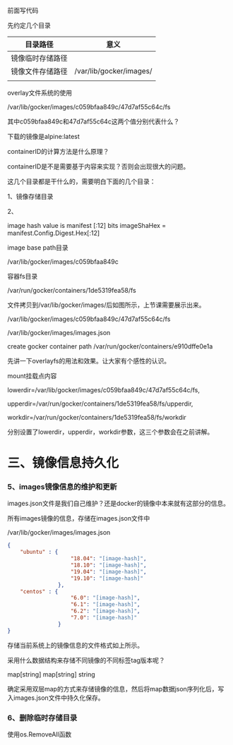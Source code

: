 前面写代码

先约定几个目录

| 目录路径         | 意义                    |
| ---------------- | ----------------------- |
| 镜像临时存储路径 |                         |
| 镜像文件存储路径 | /var/lib/gocker/images/ |
|                  |                         |



overlay文件系统的使用



/var/lib/gocker/images/c059bfaa849c/47d7af55c64c/fs

其中c059bfaa849c和47d7af55c64c这两个值分别代表什么？



下载的镜像是alpine:latest

containerID的计算方法是什么原理？

containerID是不是需要基于内容来实现？否则会出现很大的问题。



这几个目录都是干什么的，需要明白下面的几个目录：

1、镜像存储目录

2、



image hash value is manifest [:12] bits
imageShaHex = manifest.Config.Digest.Hex[:12]



image base path目录

/var/lib/gocker/images/c059bfaa849c



容器fs目录

/var/run/gocker/containers/1de5319fea58/fs



文件拷贝到/var/lib/gocker/images/后如图所示，上节课需要展示出来。



/var/lib/gocker/images/c059bfaa849c/47d7af55c64c/fs 

/var/lib/gocker/images/images.json

create gocker container path
/var/run/gocker/containers/e910dffe0e1a



先讲一下overlayfs的用法和效果。让大家有个感性的认识。

mount挂载点内容

lowerdir=/var/lib/gocker/images/c059bfaa849c/47d7af55c64c/fs,

upperdir=/var/run/gocker/containers/1de5319fea58/fs/upperdir,

workdir=/var/run/gocker/containers/1de5319fea58/fs/workdir

分别设置了lowerdir，upperdir，workdir参数，这三个参数会在之前讲解。



# 三、镜像信息持久化

### 5、images镜像信息的维护和更新

images.json文件是我们自己维护？还是docker的镜像中本来就有这部分的信息。

所有images镜像的信息，存储在images.json文件中

/var/lib/gocker/images/images.json

```json
{
	"ubuntu" : {
					"18.04": "[image-hash]",
					"18.10": "[image-hash]",
					"19.04": "[image-hash]",
					"19.10": "[image-hash]"
				},
	"centos" : {
					"6.0": "[image-hash]",
					"6.1": "[image-hash]",
					"6.2": "[image-hash]",
					"7.0": "[image-hash]"
				}
}
```

存储当前系统上的镜像信息的文件格式如上所示。



采用什么数据结构来存储不同镜像的不同标签tag版本呢？

map[string] map[string] string

确定采用双层map的方式来存储镜像的信息，然后将map数据json序列化后，写入images.json文件中持久化保存。



### 6、删除临时存储目录

使用os.RemoveAll函数